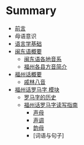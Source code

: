 # Summary

* [前言](README.md)
* 母语意识
* [语言学基础](语言学基础/README.md)
* [闽东语概要](闽东语概要/README.md)
   * [闽东语各地音系](闽东语概要/闽东语各地音系.md)
   * [福州各县方音简介](闽东语概要/福州各地音系简介.md)
* [福州话概要](福州话概要/README.md)
   * [戚林八音](福州话概要/戚林八音/README.md)
* [福州话罗马字 模块](福州话罗马字/README.adoc)
   * [罗马字的历史](福州话罗马字/福州话罗马字简史.adoc)
   * [福州话罗马字读写指南](福州话罗马字/福州话罗马字读写指南/README.adoc)
       * [声母](福州话罗马字/福州话罗马字读写指南/声母.adoc)
       * [声调](福州话罗马字/福州话罗马字读写指南/声调.adoc)
       * [韵母](福州话罗马字/福州话罗马字读写指南/韵母.adoc)
       * [词语与句子]
